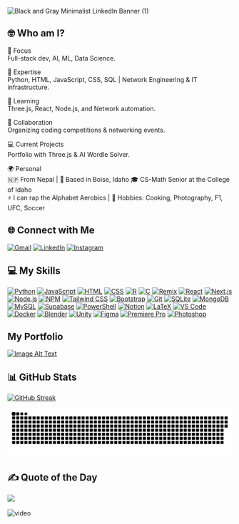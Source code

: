 ![Black and Gray Minimalist LinkedIn Banner (1)](https://github.com/user-attachments/assets/303da2fc-8651-410c-8f01-3d2f61f16f2e)

## 🤓 Who am I?

🔭 Focus  
Full-stack dev, AI, ML, Data Science.  

🧠 Expertise  
Python, HTML, JavaScript, CSS, SQL | Network Engineering & IT infrastructure.  

🌱 Learning  
Three.js, React, Node.js, and Network automation.  

🤝 Collaboration  
Organizing coding competitions & networking events.  

💻 Current Projects  
Portfolio with Three.js & AI Wordle Solver.  

🌍 Personal  
🇳🇵 From Nepal | 📍 Based in Boise, Idaho
🎓 CS-Math Senior at the College of Idaho  
⚡ I can rap the Alphabet Aerobics | 🎨 Hobbies: Cooking, Photography, F1, UFC, Soccer


## 🌐 Connect with Me
[![Gmail](https://skillicons.dev/icons?i=gmail)](mailto:ayzstha@gmail.com)
[![LinkedIn](https://skillicons.dev/icons?i=linkedin)](https://www.linkedin.com/in/ayzstha)
[![Instagram](https://skillicons.dev/icons?i=instagram)](https://www.instagram.com/ayzstha)

## 💻 My Skills
[![Python](https://skillicons.dev/icons?i=py)](https://www.python.org/)
[![JavaScript](https://skillicons.dev/icons?i=js)](https://developer.mozilla.org/en-US/docs/Web/JavaScript)
[![HTML](https://skillicons.dev/icons?i=html)](https://developer.mozilla.org/en-US/docs/Web/HTML)
[![CSS](https://skillicons.dev/icons?i=css)](https://developer.mozilla.org/en-US/docs/Web/CSS)
[![R](https://skillicons.dev/icons?i=r)](https://www.r-project.org/)
[![C](https://skillicons.dev/icons?i=c)](https://en.wikipedia.org/wiki/C_(programming_language))
[![Remix](https://skillicons.dev/icons?i=remix)](https://remix.run/)
[![React](https://skillicons.dev/icons?i=react)](https://react.dev/)
[![Next.js](https://skillicons.dev/icons?i=nextjs)](https://nextjs.org/)
[![Node.js](https://skillicons.dev/icons?i=nodejs)](https://nodejs.org/)
[![NPM](https://skillicons.dev/icons?i=npm)](https://www.npmjs.com/)
[![Tailwind CSS](https://skillicons.dev/icons?i=tailwind)](https://tailwindcss.com/)
[![Bootstrap](https://skillicons.dev/icons?i=bootstrap)](https://getbootstrap.com/)
[![Git](https://skillicons.dev/icons?i=git)](https://git-scm.com/)
[![SQLite](https://skillicons.dev/icons?i=sqlite)](https://www.sqlite.org/)
[![MongoDB](https://skillicons.dev/icons?i=mongodb)](https://www.mongodb.com/)
[![MySQL](https://skillicons.dev/icons?i=mysql)](https://www.mysql.com/)
[![Supabase](https://skillicons.dev/icons?i=supabase)](https://supabase.com/)
[![PowerShell](https://skillicons.dev/icons?i=powershell)](https://learn.microsoft.com/en-us/powershell/)
[![Notion](https://skillicons.dev/icons?i=notion)](https://www.notion.so/)
[![LaTeX](https://skillicons.dev/icons?i=latex)](https://www.latex-project.org/)
[![VS Code](https://skillicons.dev/icons?i=vscode)](https://code.visualstudio.com/)
[![Docker](https://skillicons.dev/icons?i=docker)](https://www.docker.com/)
[![Blender](https://skillicons.dev/icons?i=blender)](https://www.blender.org/)
[![Unity](https://skillicons.dev/icons?i=unity)](https://unity.com/)
[![Figma](https://skillicons.dev/icons?i=figma)](https://www.figma.com/)
[![Premiere Pro](https://skillicons.dev/icons?i=pr)](https://www.adobe.com/products/premiere.html)
[![Photoshop](https://skillicons.dev/icons?i=ps)](https://www.adobe.com/products/photoshop.html)

## My Portfolio
[![Image Alt Text](https://github.com/user-attachments/assets/caf1f974-8e5a-44c1-ac76-c5b978752f26)](https://ayzstha.com)

## 📊 GitHub Stats
[![GitHub Streak](https://streak-stats.demolab.com?user=ayzstha&theme=dracula&hide_border=true)](https://git.io/streak-stats)

![snake gif](https://github.com/ayzstha/ayzstha/blob/output/github-snake-dark.svg)

## ✍️ Quote of the Day
![](https://quotes-github-readme.vercel.app/api?type=horizontal&theme=radical)

![video](https://images-wixmp-ed30a86b8c4ca887773594c2.wixmp.com/f/c83c004e-1370-4756-88e5-4071de797088/dgdq8br-09cc7ad6-a021-47a5-b0e0-917b12b0f7a7.gif?token=eyJ0eXAiOiJKV1QiLCJhbGciOiJIUzI1NiJ9.eyJzdWIiOiJ1cm46YXBwOjdlMGQxODg5ODIyNjQzNzNhNWYwZDQxNWVhMGQyNmUwIiwiaXNzIjoidXJuOmFwcDo3ZTBkMTg4OTgyMjY0MzczYTVmMGQ0MTVlYTBkMjZlMCIsIm9iaiI6W1t7InBhdGgiOiJcL2ZcL2M4M2MwMDRlLTEzNzAtNDc1Ni04OGU1LTQwNzFkZTc5NzA4OFwvZGdkcThici0wOWNjN2FkNi1hMDIxLTQ3YTUtYjBlMC05MTdiMTJiMGY3YTcuZ2lmIn1dXSwiYXVkIjpbInVybjpzZXJ2aWNlOmZpbGUuZG93bmxvYWQiXX0.tqRMtE-b2QiI2nnefNxSDMJvZCcYqFmq2ccg_Xfzqb8)





